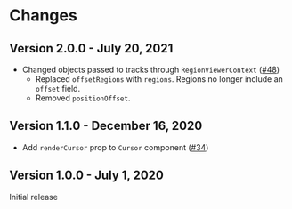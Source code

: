 # Changes

## Version 2.0.0 - July 20, 2021

- Changed objects passed to tracks through `RegionViewerContext` ([#48](https://github.com/broadinstitute/gnomad-browser-toolkit/pull/48))
  - Replaced `offsetRegions` with `regions`. Regions no longer include an `offset` field.
  - Removed `positionOffset`.

## Version 1.1.0 - December 16, 2020

- Add `renderCursor` prop to `Cursor` component ([#34](https://github.com/broadinstitute/gnomad-browser-toolkit/pull/34))

## Version 1.0.0 - July 1, 2020

Initial release

